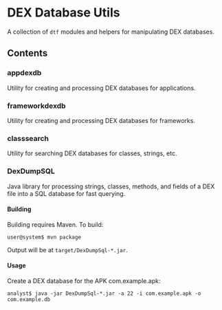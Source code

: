 DEX Database Utils
==================
A collection of `dtf` modules and helpers for manipulating DEX databases.

Contents
--------

### appdexdb
Utility for creating and processing DEX databases for applications.

### frameworkdexdb
Utility for creating and processing DEX databases for frameworks.

### classsearch
Utility for searching DEX databases for classes, strings, etc.

### DexDumpSQL
Java library for processing strings, classes, methods, and fields of a DEX file into a SQL database for fast querying.

#### Building
Building requires Maven. To build:

    user@system$ mvn package

Output will be at `target/DexDumpSql-*.jar`.

#### Usage
Create a DEX database for the APK com.example.apk:

```
analyst$ java -jar DexDumpSql-*.jar -a 22 -i com.example.apk -o com.example.db
```
